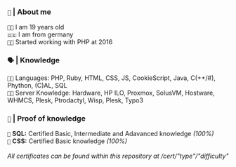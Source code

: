<!-- 
  About me Section 
-->

<h3><code>👦</code> <b>|</b> About me</h3>

<code>👨‍🎓</code> I am 19 years old <br>
<code>🇩🇪</code> I am from germany <br>
<code>👨‍💻</code> Started working with PHP at 2016<br>

<!-- 
 Languages
-->

<h3><code>🗣</code> <b>|</b> Knowledge</h3>

<code>👨‍💻</code> Languages: PHP, Ruby, HTML, CSS, JS, CookieScript, Java, C(++/#), Phython, (C)AL, SQL <br>
<code>👨‍🏭</code> Server Knowledge: Hardware, HP ILO, Proxmox, SolusVM, Hostware, WHMCS, Plesk, Ptrodactyl, Wisp, Plesk, Typo3 <br>


<!-- 
 CERTS
-->

<h3><code>📃</code> <b>|</b> Proof of knowledge</h3>

<code>📂</code> <b>SQL:</b> Certified Basic, Intermediate and Adavanced knowledge <i>(100%)</i><br>
<code>🎨</code> <b>CSS:</b> Certified Basic knowledge <i>(100%)</i><br>
<br><i>All certificates can be found within this repository at /cert/"type"/"difficulty"</i>




